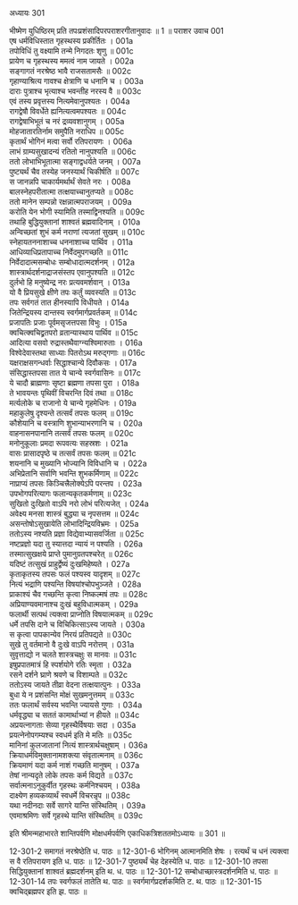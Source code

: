 अध्यायः 301

भीष्मेण युधिष्ठिरम् प्रति तपःप्रशंसादिपरपराशरगीतानुवादः ॥ 1 ॥
पराशर उवाच 	001  
एष धर्मविधिस्तात गृहस्थस्य प्रकीर्तितः ।	001a  
तपोविधिं तु वक्ष्यामि तन्मे निगदतः शृणु ॥	001c  
प्रायेण च गृहस्थस्य ममत्वं नाम जायते ।	002a  
सङ्गागतं नरश्रेष्ठ भावै राजसतामसैः ॥	002c  
गृहाण्याश्रित्य गावश्च क्षेत्राणि च धनानि च ।	003a  
दाराः पुत्राश्च भृत्याश्च भवन्तीह नरस्य वै ॥	003c  
एवं तस्य प्रवृत्तस्य नित्यमेवानुपश्यतः ।	004a  
रागद्वेषौ विवर्धेते ह्यनित्यत्वमपश्यतः ॥	004c  
रागद्वेषाभिभूतं च नरं द्रव्यवशानुगम् ।	005a  
मोहजातारतिर्नाम समुपैति नराधिप ॥	005c  
कृतार्थं भोगिनं मत्वा सर्वो रतिपरायणः ।	006a  
लाभं ग्राम्यसुखादन्यं रतितो नानुपश्यति ॥	006c  
ततो लोभाभिभूतात्मा सङ्गाद्वधर्यते जनम् ।	007a  
पुष्ट्यर्थं चैव तस्येह जनस्यार्थं चिकीर्षति ॥	007c  
स जानन्नपि चाकार्यमर्थार्थं सेवते नरः ।	008a  
बालस्नेहपरीतात्मा तत्क्षयाच्चानुतप्यते ॥	008c  
ततो मानेन सम्पन्नो रक्षन्नात्मपराजयम् ।	009a  
करोति येन भोगी स्यामिति तस्माद्विनश्यति ॥	009c  
तथाहि बुद्धियुक्तानां शाश्वतं ब्रह्मवादिनाम् ।	010a  
अन्विच्छतां शुभं कर्म नराणां त्यजतां सुखम् ॥	010c  
स्नेहायतननाशाच्च धननाशाच्च पार्थिव ।	011a  
आधिव्याधिप्रतापाच्च निर्वेदमुपगच्छति ॥	011c  
निर्वेदादात्मसम्बोधः सम्बोधादात्मदर्शनम् ।	012a  
शास्त्रार्थदर्शनाद्राजसंस्तप एवानुपश्यति ॥	012c  
दुर्लभो हि मनुष्येन्द्र नरः प्रत्यवमर्शवान् ।	013a  
यो वै प्रियसुखे क्षीणे तपः कर्तुं व्यवस्यति ॥	013c  
तपः सर्वगतं तात हीनस्यापि विधीयते ।	014a  
जितेन्द्रियस्य दान्तस्य स्वर्गमार्गप्रवर्तकम् ॥	014c  
प्रजापतिः प्रजाः पूर्वमसृजत्तपसा विभुः ।	015a  
क्वचित्क्वचिद्व्रतपरो व्रतान्यास्थाय पार्थिव ॥	015c  
आदित्या वसवो रुद्रास्तथैवाग्न्यश्विमारुताः ।	016a  
विश्वेदेवास्तथा साध्याः पितरोऽथ मरुद्गणाः ॥	016c  
यक्षराक्षसगन्धर्वाः सिद्धाश्चान्ये दिवौकसः ।	017a  
संसिद्धास्तपसा तात ये चान्ये स्वर्गवासिनः ॥	017c  
ये चादौ ब्राह्मणाः सृष्टा ब्रह्मणा तपसा पुरा ।	018a  
ते भावयन्तः पृथिवीं विचरन्ति दिवं तथा ॥	018c  
मर्त्यलोके च राजानो ये चान्ये गृहमेधिनः ।	019a  
महाकुलेषु दृश्यन्ते तत्सर्वं तपसः फलम् ॥	019c  
कौशेयानि च वस्त्राणि शुभान्याभरणानि च ।	020a  
वाहनासनपानानि तत्सर्वं तपसः फलम् ॥	020c  
मनोनुकूलाः प्रमदा रूपवत्यः सहस्रशः ।	021a  
वासः प्रासादपृष्ठे च तत्सर्वं तपसः फलम् ॥	021c  
शयनानि च मुख्यानि भोज्यानि विविधानि च ।	022a  
अभिप्रेतानि सर्वाणि भवन्ति शुभकर्मिणाम् ॥	022c  
नाप्राप्यं तपसः किञ्चित्त्रैलोक्येऽपि परन्तप ।	023a  
उपभोगपरित्यागः फलान्यकृतकर्मणाम् ॥	023c  
सुखितो दुःखितो वाऽपि नरो लोभं परित्यजेत् ।	024a  
अवेक्ष्य मनसा शास्त्रं बुद्ध्या च नृपसत्तम ॥	024c  
असन्तोषोऽसुखायेति लोभादिन्द्रियविभ्रमः ।	025a  
ततोऽस्य नश्यति प्रज्ञा विद्येवाभ्यासवर्जिता ॥	025c  
नष्टप्रज्ञो यदा तु स्यात्तदा न्यायं न पश्यति ।	026a  
तस्मात्सुखक्षये प्राप्ते पुमानुग्रतपश्चरेत् ॥	026c  
यदिष्टं तत्सुखं प्राहुर्द्वेष्यं दुःखमिहेष्यते ।	027a  
कृताकृतस्य तपसः फलं पश्यस्व यादृशम् ॥	027c  
नित्यं भद्राणि पश्यन्ति विषयांश्चोपभुञ्जते ।	028a  
प्राकाश्यं चैव गच्छन्ति कृत्वा निष्कल्मषं तपः ॥	028c  
अप्रियाण्यवमानाश्च दुःखं बहुविधात्मकम् ।	029a  
फलार्थी सत्पथं त्यक्त्वा प्राप्नोति विषयात्मकम् ॥	029c  
धर्मे तपसि दाने च विचिकित्साऽस्य जायते ।	030a  
स कृत्वा पापकान्येव निरयं प्रतिपद्यते ॥	030c  
सुखे तु वर्तमानो वै दुःखे वाऽपि नरोत्तम् ।	031a  
सुवृत्ताद्यो न चलते शास्त्रचक्षुः स मानवः ॥	031c  
इषुप्रपातमात्रं हि स्पर्शयोगे रतिः स्मृता ।	032a  
रसने दर्शने घ्राणे श्रवणे च विशाम्पते ॥	032c  
ततोऽस्य जायते तीव्रा वेदना तत्क्षयात्पुनः ।	033a  
बुधा ये न प्रशंसन्ति मोक्षं सुखमनुत्तमम् ॥	033c  
ततः फलार्थं सर्वस्य भवन्ति ज्यायसे गुणाः ।	034a  
धर्मवृद्ध्या च सततं कामार्थाभ्यां न हीयते ॥	034c  
अप्रयत्नागताः सेव्या गृहस्थैर्विषयाः सदा ।	035a  
प्रयत्नेनोपगम्यश्च स्वधर्म इति मे मतिः ॥	035c  
मानिनां कुलजातानां नित्यं शास्त्रार्थचक्षुषाम् ।	036a  
क्रियाधर्मविमुक्तानामशक्त्या संवृतात्मनाम् ॥	036c  
क्रियमाणं यदा कर्म नाशं गच्छति मानुषम् ।	037a  
तेषां नान्यदृते लोके तपसः कर्म विद्यते ॥	037c  
सर्वात्मनाऽनुकुर्वीत गृहस्थः कर्मनिश्चयम् ।	038a  
दाक्ष्येण हव्यकव्यार्थं स्वधर्मे विचरन्नृप ॥	038c  
यथा नदीनदाः सर्वे सागरे यान्ति संस्थितिम् ।	039a  
एवमाश्रमिणः सर्वे गृहस्थे यान्ति संस्थितिम् ॥ 	039c  

इति श्रीमन्महाभारते शान्तिपर्वणि मोक्षधर्मपर्वणि एकाधिकत्रिशततमोऽध्यायः ॥ 301 ॥

12-301-2 समागतं नरश्रेष्ठेति ध. पाठः ॥ 12-301-6 भोगिनम् आत्मानमिति शेषः । रत्यर्थं च धनं त्यक्त्वा स वै रतिपरायण इति ध. पाठः ॥ 12-301-7 पुष्ठ्यर्थं चेह देहस्येति ध. पाठः ॥ 12-301-10 तपसा सिद्धियुक्तानां शाश्वतं ब्रह्मदर्शनम् इति थ. ध. पाठः ॥ 12-301-12 सम्बोधाच्छास्त्रदर्शनमिति ध. पाठः ॥ 12-301-14 तपः स्वर्गफलं तातेति थ. पाठः ॥ स्वर्गमार्गप्रदर्शकमिति ट. थ. पाठः ॥ 12-301-15 क्वचिद्ब्रह्मपर इति झ. पाठः ॥
